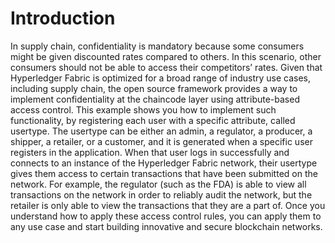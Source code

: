 # Introduction
In supply chain, confidentiality is mandatory because some consumers might be given discounted rates compared to others. In this scenario, other consumers should not be able to access their competitors’ rates. Given that Hyperledger Fabric is optimized for a broad range of industry use cases, including supply chain, the open source framework provides a way to implement confidentiality at the chaincode layer using attribute-based access control. This example shows you how to implement such functionality, by registering each user with a specific attribute, called usertype. The usertype can be either an admin, a regulator, a producer, a shipper, a retailer, or a customer, and it is generated when a specific user registers in the application. When that user logs in successfully and connects to an instance of the Hyperledger Fabric network, their usertype gives them access to certain transactions that have been submitted on the network. For example, the regulator (such as the FDA) is able to view all transactions on the network in order to reliably audit the network, but the retailer is only able to view the transactions that they are a part of. Once you understand how to apply these access control rules, you can apply them to any use case and start building innovative and secure blockchain networks.